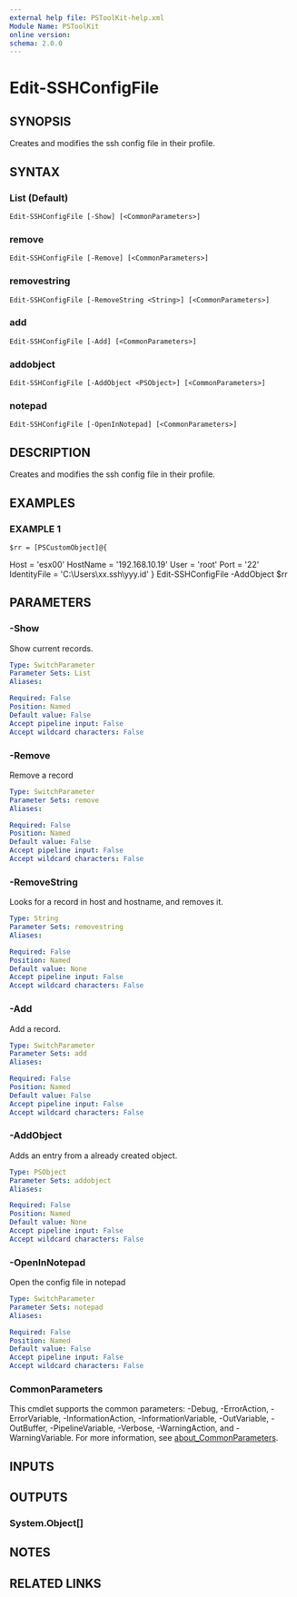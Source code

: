 ```yaml
---
external help file: PSToolKit-help.xml
Module Name: PSToolKit
online version:
schema: 2.0.0
---
```


# Edit-SSHConfigFile

## SYNOPSIS
Creates and modifies the ssh config file in their profile.

## SYNTAX

### List (Default)
```
Edit-SSHConfigFile [-Show] [<CommonParameters>]
```

### remove
```
Edit-SSHConfigFile [-Remove] [<CommonParameters>]
```

### removestring
```
Edit-SSHConfigFile [-RemoveString <String>] [<CommonParameters>]
```

### add
```
Edit-SSHConfigFile [-Add] [<CommonParameters>]
```

### addobject
```
Edit-SSHConfigFile [-AddObject <PSObject>] [<CommonParameters>]
```

### notepad
```
Edit-SSHConfigFile [-OpenInNotepad] [<CommonParameters>]
```

## DESCRIPTION
Creates and modifies the ssh config file in their profile.

## EXAMPLES

### EXAMPLE 1
```
$rr = [PSCustomObject]@{
```

Host         = 'esx00'
	HostName     = '192.168.10.19'
	User         = 'root'
	Port         = '22'
	IdentityFile = 'C:\Users\xx\.ssh\yyy.id'
}
Edit-SSHConfigFile -AddObject $rr

## PARAMETERS

### -Show
Show current records.

```yaml
Type: SwitchParameter
Parameter Sets: List
Aliases:

Required: False
Position: Named
Default value: False
Accept pipeline input: False
Accept wildcard characters: False
```

### -Remove
Remove a record

```yaml
Type: SwitchParameter
Parameter Sets: remove
Aliases:

Required: False
Position: Named
Default value: False
Accept pipeline input: False
Accept wildcard characters: False
```

### -RemoveString
Looks for a record in host and hostname, and removes it.

```yaml
Type: String
Parameter Sets: removestring
Aliases:

Required: False
Position: Named
Default value: None
Accept pipeline input: False
Accept wildcard characters: False
```

### -Add
Add a record.

```yaml
Type: SwitchParameter
Parameter Sets: add
Aliases:

Required: False
Position: Named
Default value: False
Accept pipeline input: False
Accept wildcard characters: False
```

### -AddObject
Adds an entry from a already created object.

```yaml
Type: PSObject
Parameter Sets: addobject
Aliases:

Required: False
Position: Named
Default value: None
Accept pipeline input: False
Accept wildcard characters: False
```

### -OpenInNotepad
Open the config file in notepad

```yaml
Type: SwitchParameter
Parameter Sets: notepad
Aliases:

Required: False
Position: Named
Default value: False
Accept pipeline input: False
Accept wildcard characters: False
```

### CommonParameters
This cmdlet supports the common parameters: -Debug, -ErrorAction, -ErrorVariable, -InformationAction, -InformationVariable, -OutVariable, -OutBuffer, -PipelineVariable, -Verbose, -WarningAction, and -WarningVariable. For more information, see [about_CommonParameters](http://go.microsoft.com/fwlink/?LinkID=113216).

## INPUTS

## OUTPUTS

### System.Object[]
## NOTES

## RELATED LINKS
